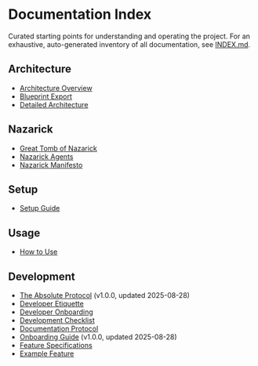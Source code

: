 # Documentation Index

Curated starting points for understanding and operating the project. For an exhaustive, auto-generated inventory of all documentation, see [INDEX.md](INDEX.md).

## Architecture
- [Architecture Overview](architecture_overview.md)
- [Blueprint Export](BLUEPRINT_EXPORT.md)
- [Detailed Architecture](architecture.md)
## Nazarick
- [Great Tomb of Nazarick](great_tomb_of_nazarick.md)
- [Nazarick Agents](nazarick_agents.md)
- [Nazarick Manifesto](nazarick_manifesto.md)
## Setup
- [Setup Guide](setup.md)
## Usage
- [How to Use](how_to_use.md)

## Development
- [The Absolute Protocol](The_Absolute_Protocol.md) (v1.0.0, updated 2025-08-28)
- [Developer Etiquette](developer_etiquette.md)
- [Developer Onboarding](developer_onboarding.md)
- [Development Checklist](development_checklist.md)
- [Documentation Protocol](documentation_protocol.md)
- [Onboarding Guide](onboarding_guide.md) (v1.0.0, updated 2025-08-28)
- [Feature Specifications](features/README.md)
- [Example Feature](features/example_feature.md)
